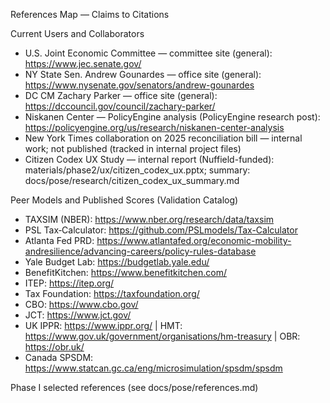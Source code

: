 References Map — Claims to Citations

Current Users and Collaborators
- U.S. Joint Economic Committee — committee site (general): https://www.jec.senate.gov/
- NY State Sen. Andrew Gounardes — office site (general): https://www.nysenate.gov/senators/andrew-gounardes
- DC CM Zachary Parker — office site (general): https://dccouncil.gov/council/zachary-parker/
- Niskanen Center — PolicyEngine analysis (PolicyEngine research post): https://policyengine.org/us/research/niskanen-center-analysis
- New York Times collaboration on 2025 reconciliation bill — internal work; not published (tracked in internal project files)
- Citizen Codex UX Study — internal report (Nuffield-funded): materials/phase2/ux/citizen_codex_ux.pptx; summary: docs/pose/research/citizen_codex_ux_summary.md

Peer Models and Published Scores (Validation Catalog)
- TAXSIM (NBER): https://www.nber.org/research/data/taxsim
- PSL Tax‑Calculator: https://github.com/PSLmodels/Tax-Calculator
- Atlanta Fed PRD: https://www.atlantafed.org/economic-mobility-andresilience/advancing-careers/policy-rules-database
- Yale Budget Lab: https://budgetlab.yale.edu/
- BenefitKitchen: https://www.benefitkitchen.com/
- ITEP: https://itep.org/
- Tax Foundation: https://taxfoundation.org/
- CBO: https://www.cbo.gov/
- JCT: https://www.jct.gov/
- UK IPPR: https://www.ippr.org/ | HMT: https://www.gov.uk/government/organisations/hm-treasury | OBR: https://obr.uk/
- Canada SPSDM: https://www.statcan.gc.ca/eng/microsimulation/spsdm/spsdm

Phase I selected references (see docs/pose/references.md)
